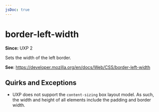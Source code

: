 ```yaml
---
jsDoc: true
---
```

# border-left-width

**Since:** UXP 2

Sets the width of the left border.

**See**: https://developer.mozilla.org/en/docs/Web/CSS/border-left-width

## Quirks and Exceptions

* UXP does not support the `content-sizing` box layout model. As such, the width and height of all elements include the padding and border width.